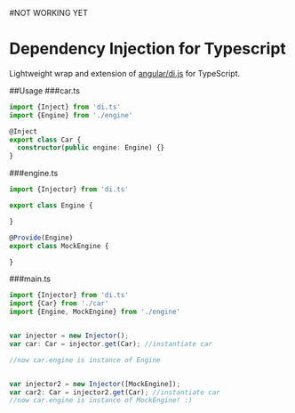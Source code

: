 

#NOT WORKING YET

# Dependency Injection for Typescript
Lightweight wrap and extension of [angular/di.js](https://github.com/angular/di.js) for TypeScript.


##Usage
###car.ts
```typescript
import {Inject} from 'di.ts'
import {Engine} from './engine'

@Inject
export class Car {
  constructor(public engine: Engine) {}
}
```

###engine.ts
```typescript
import {Injector} from 'di.ts'

export class Engine {

}

@Provide(Engine)
export class MockEngine {

}
```

###main.ts
```typescript
import {Injector} from 'di.ts'
import {Car} from './car'
import {Engine, MockEngine} from './engine'


var injector = new Injector();
var car: Car = injector.get(Car); //instantiate car

//now car.engine is instance of Engine


var injector2 = new Injector([MockEngine]);
var car2: Car = injector2.get(Car); //instantiate car
//now car.engine is instance of MockEngine! :)
```



